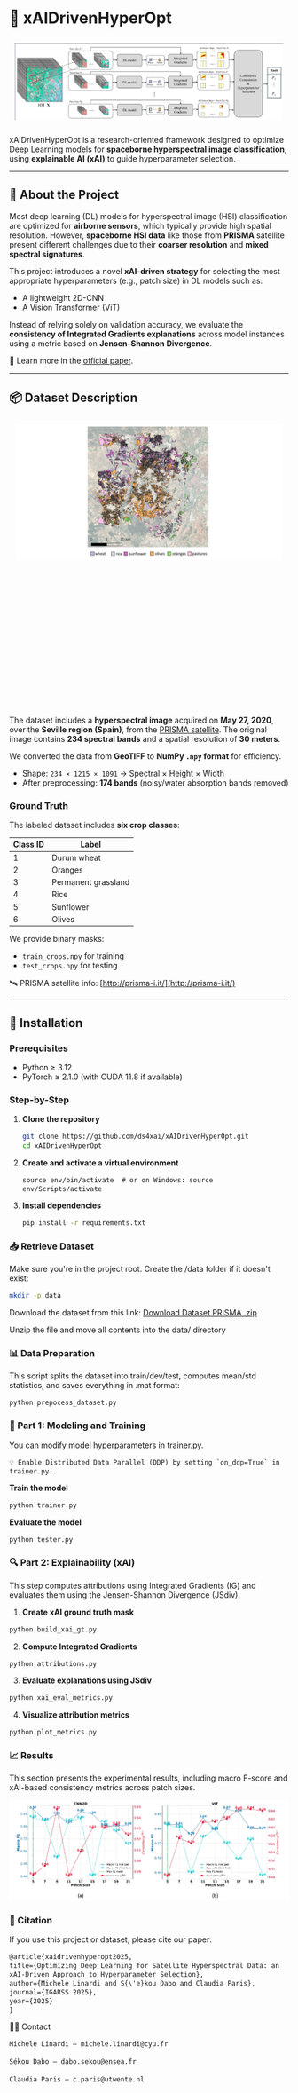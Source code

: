 # 🌾 xAIDrivenHyperOpt

<div style="display: inline-block; padding: 10px;">
  <img src="./images/blockscheme-cap.png" alt="results">
</div>

xAIDrivenHyperOpt is a research-oriented framework designed to optimize Deep Learning models for **spaceborne hyperspectral image classification**, using **explainable AI (xAI)** to guide hyperparameter selection.

---

## 📌 About the Project

Most deep learning (DL) models for hyperspectral image (HSI) classification are optimized for **airborne sensors**, which typically provide high spatial resolution. However, **spaceborne HSI data** like those from **PRISMA** satellite present different challenges due to their **coarser resolution** and **mixed spectral signatures**.

This project introduces a novel **xAI-driven strategy** for selecting the most appropriate hyperparameters (e.g., patch size) in DL models such as:
- A lightweight 2D-CNN
- A Vision Transformer (ViT)

Instead of relying solely on validation accuracy, we evaluate the **consistency of Integrated Gradients explanations** across model instances using a metric based on **Jensen-Shannon Divergence**.



📖 Learn more in the [official paper](https://github.com/ds4xai/xAIDrivenHyperOpt/tree/main/paper%20(official)).

---


## 📦 Dataset Description

<div style="display: flex; justify-content: center;">
  <div style="padding: 10px; height: 500px; width: 1000px;">
    <img src="./images/dataset-cap.png" alt="results" style="display: block; margin: auto;">
  </div>
</div>


The dataset includes a **hyperspectral image** acquired on **May 27, 2020**, over the **Seville region (Spain)**, from the [PRISMA satellite](https://prisma.asi.it/). The original image contains **234 spectral bands** and a spatial resolution of **30 meters**.

We converted the data from **GeoTIFF** to **NumPy `.npy` format** for efficiency.

- Shape: `234 × 1215 × 1091` → Spectral × Height × Width
- After preprocessing: **174 bands** (noisy/water absorption bands removed)

### Ground Truth

The labeled dataset includes **six crop classes**:

| Class ID | Label                  |
|----------|------------------------|
| 1        | Durum wheat            |
| 2        | Oranges                |
| 3        | Permanent grassland    |
| 4        | Rice                   |
| 5        | Sunflower              |
| 6        | Olives                 |

We provide binary masks:
- `train_crops.npy` for training
- `test_crops.npy` for testing

🛰️ PRISMA satellite info: [http://prisma-i.it/](http://prisma-i.it/)

---

## 🔧 Installation

### Prerequisites
- Python ≥ 3.12
- PyTorch ≥ 2.1.0 (with CUDA 11.8 if available)

### Step-by-Step

1. **Clone the repository**
   ```bash
   git clone https://github.com/ds4xai/xAIDrivenHyperOpt.git
   cd xAIDrivenHyperOpt
   ```

2. **Create and activate a virtual environment**

    ```bashpython -m venv env
    source env/bin/activate  # or on Windows: source env/Scripts/activate
    ```

3. **Install dependencies**

    ```bash
    pip install -r requirements.txt
    ```

### 📥 Retrieve Dataset

Make sure you're in the project root. Create the /data folder if it doesn't exist:

```bash
mkdir -p data
```

Download the dataset from this link:
[Download Dataset PRISMA .zip](https://enseafr-my.sharepoint.com/:u:/g/personal/sekou_dabo_ensea_fr/EUzXFpf5irdCvuGVjVy3MLIB6tlp6xAo_d-ascp_pPcYrw?e=RlvxdM)

Unzip the file and move all contents into the data/ directory


### 📊 Data Preparation

This script splits the dataset into train/dev/test, computes mean/std statistics, and saves everything in .mat format:

```bash
python prepocess_dataset.py
```   

### 🧠 Part 1: Modeling and Training

You can modify model hyperparameters in trainer.py.

    💡 Enable Distributed Data Parallel (DDP) by setting `on_ddp=True` in trainer.py.

**Train the model**

```bash
python trainer.py
```

**Evaluate the model**
```bash
python tester.py
```

### 🔍 Part 2: Explainability (xAI)

This step computes attributions using Integrated Gradients (IG) and evaluates them using the Jensen-Shannon Divergence (JSdiv).

1. **Create xAI ground truth mask**

```bash
python build_xai_gt.py
```

2. **Compute Integrated Gradients**

```bash
python attributions.py
```

3. **Evaluate explanations using JSdiv**

```bash
python xai_eval_metrics.py
```  

4. **Visualize attribution metrics**

```bash
python plot_metrics.py
```


### 📈 Results

This section presents the experimental results, including macro F-score and xAI-based consistency metrics across patch sizes.

![results](./images/result.png)



### 📄 Citation

If you use this project or dataset, please cite our paper:

    @article{xaidrivenhyperopt2025,
    title={Optimizing Deep Learning for Satellite Hyperspectral Data: an xAI-Driven Approach to Hyperparameter Selection},
    author={Michele Linardi and S{\'e}kou Dabo and Claudia Paris},
    journal={IGARSS 2025},
    year={2025}
    }

🧑‍💻 Contact

    Michele Linardi – michele.linardi@cyu.fr

    Sékou Dabo – dabo.sekou@ensea.fr

    Claudia Paris – c.paris@utwente.nl


